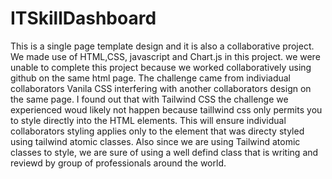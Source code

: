 # ITSkillDashboard

This is a single page template design  and it is also a collaborative project. We made use of HTML,CSS, javascript and Chart.js in this project.
we were unable to complete this project because we worked collaboratively using github on the same html page. The challenge came from 
indiviadual collaborators Vanila CSS interfering with
another collaborators design on the same page.
I found out that with Tailwind CSS the challenge we experienced woud likely not happen because taillwind css only permits
you to style directly into the HTML elements.
This will ensure individual collaborators styling applies only to the element that was directy styled using tailwind atomic classes.
Also since we are using Tailwind atomic classes to style, we are sure of using a well defind class that is writing
and reviewd by group of professionals around the world.
